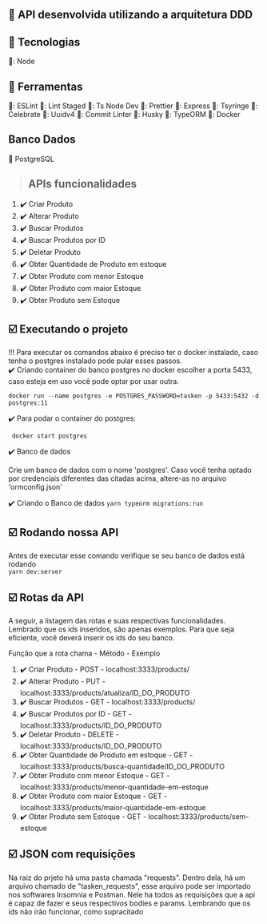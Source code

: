 ## :wrench: API desenvolvida utilizando a arquitetura DDD

## :wrench: Tecnologias

🔴: Node

## :wrench: Ferramentas

🔶: ESLint
🔶: Lint Staged
🔶: Ts Node Dev
🔶: Prettier
🔶: Express
🔶: Tsyringe
🔶: Celebrate
🔶: Uuidv4
🔶: Commit Linter
🔶: Husky
🔶: TypeORM
🔶: Docker

## Banco Dados

:paperclip: PostgreSQL

> ## APIs funcionalidades

1. :heavy_check_mark: Criar Produto
2. :heavy_check_mark: Alterar Produto
3. :heavy_check_mark: Buscar Produtos
4. :heavy_check_mark: Buscar Produtos por ID
5. :heavy_check_mark: Deletar Produto
6. :heavy_check_mark: Obter Quantidade de Produto em estoque
7. :heavy_check_mark: Obter Produto com menor Estoque
8. :heavy_check_mark: Obter Produto com maior Estoque
9. :heavy_check_mark: Obter Produto sem Estoque

## :ballot_box_with_check: Executando o projeto

!!! Para executar os comandos abaixo é preciso ter o docker instalado, caso tenha o postgres instalado pode pular esses passos.
</br>
:heavy_check_mark: Criando container do banco postgres no docker
escolher a porta 5433, caso esteja em uso você pode optar por usar outra.
<br>

`docker run --name postgres -e POSTGRES_PASSWORD=tasken -p 5433:5432 -d postgres:11`

:heavy_check_mark: Para podar o container do postgres:
<br>

` docker start postgres`

:heavy_check_mark: Banco de dados

<p> Crie um banco de dados com o nome 'postgres'. Caso você tenha optado por credenciais diferentes das citadas acima, altere-as no arquivo 'ormconfig.json' </p>

:heavy_check_mark: Criando o Banco de dados
`yarn typeorm migrations:run`

## :ballot_box_with_check: Rodando nossa API

Antes de executar esse comando verifique se seu banco de dados está rodando </br>
`yarn dev:server`

## :ballot_box_with_check: Rotas da API

<p>A seguir, a listagem das rotas e suas respectivas funcionalidades. Lembrado que os ids inseridos, são apenas exemplos. Para que seja eficiente, você deverá inserir os ids do seu banco.</p>

<p>Função que a rota chama - Método - Exemplo</p>

1. :heavy_check_mark: Criar Produto - POST - localhost:3333/products/
2. :heavy_check_mark: Alterar Produto - PUT - localhost:3333/products/atualiza/ID_DO_PRODUTO
3. :heavy_check_mark: Buscar Produtos - GET - localhost:3333/products/
4. :heavy_check_mark: Buscar Produtos por ID - GET - localhost:3333/products/ID_DO_PRODUTO
5. :heavy_check_mark: Deletar Produto - DELETE - localhost:3333/products/ID_DO_PRODUTO
6. :heavy_check_mark: Obter Quantidade de Produto em estoque - GET - localhost:3333/products/busca-quantidade/ID_DO_PRODUTO
7. :heavy_check_mark: Obter Produto com menor Estoque - GET - localhost:3333/products/menor-quantidade-em-estoque
8. :heavy_check_mark: Obter Produto com maior Estoque - GET - localhost:3333/products/maior-quantidade-em-estoque
9. :heavy_check_mark: Obter Produto sem Estoque - GET - localhost:3333/products/sem-estoque

## :ballot_box_with_check: JSON com requisições

<p>Na raiz do prjeto há uma pasta chamada "requests". Dentro dela, há um arquivo chamado de "tasken_requests", esse arquivo pode ser importado nos softwares Insomnia e Postman. Nele ha todos as requisições que a api é capaz de fazer e seus respectivos bodies e params. Lembrando que os ids não irão funcionar, como supracitado</p>
